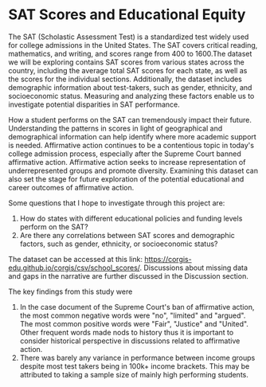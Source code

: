 # SAT Scores and Educational Equity

The SAT (Scholastic Assessment Test) is a standardized test widely used for college admissions in the United States.  The SAT covers critical reading, mathematics, and writing, and scores range from 400 to 1600.The dataset we will be exploring contains SAT scores from various states across the country, including the average total SAT scores for each state, as well as the scores for the individual sections. Additionally, the dataset includes demographic information about test-takers, such as gender, ethnicity, and socioeconomic status. Measuring and analyzing these factors enable us to investigate potential disparities in SAT performance.

How a student performs on the SAT can tremendously impact their future. Understanding the patterns in scores in light of geographical and demographical information can help identify where more academic support is needed. Affirmative action continues to be a contentious topic in today's college admission process, especially after the Supreme Court banned affirmative action. Affirmative action seeks to increase representation of underrepresented groups and promote diversity. Examining this dataset can also set the stage for future exploration of the potential educational and career outcomes of affirmative action.

Some questions that I hope to investigate through this project are:
1. How do states with different educational policies and funding levels perform on the SAT? 
2. Are there any correlations between SAT scores and demographic factors, such as gender, ethnicity, or socioeconomic status? 

The dataset can be accessed at this link: https://corgis-edu.github.io/corgis/csv/school_scores/. Discussions about missing data and gaps in the narrative are further discussed in the Discussion section. 

The key findings from this study were
1. In the case document of the Supreme Court's ban of affirmative action, the most common negative words were "no", "limited" and "argued". The most common positive words were "Fair", "Justice" and "United". Other frequent words made nods to history thus it is important to consider historical perspective in discussions related to affirmative action.
2. There was barely any variance in performance between income groups despite most test takers being in 100k+ income brackets. This may be attributed to taking a sample size of mainly high performing students.  
